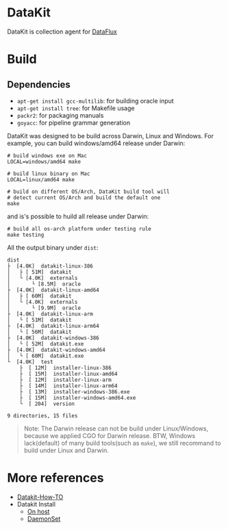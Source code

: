 # DataKit

DataKit is collection agent for [DataFlux](https://guance.com/)

# Build

## Dependencies

- `apt-get install gcc-multilib`: for building oracle input
- `apt-get install tree`: for Makefile usage
- `packr2`: for packaging manuals
- `goyacc`: for pipeline grammar generation

DataKit was designed to be build across Darwin, Linux and Windows. For example, you can build windows/amd64 release under Darwin:

```shell
# build windows exe on Mac
LOCAL=windows/amd64 make

# build linux binary on Mac
LOCAL=linux/amd64 make

# build on different OS/Arch, DataKit build tool will
# detect current OS/Arch and build the default one
make
```

and is's possible to huild all release under Darwin:

```shell
# build all os-arch platform under testing rule
make testing
```

All the output binary under `dist`:

```
dist
├  [4.0K]  datakit-linux-386
│   ├ [ 51M]  datakit
│   └ [4.0K]  externals
│       └ [8.5M]  oracle
├  [4.0K]  datakit-linux-amd64
│   ├ [ 60M]  datakit
│   └ [4.0K]  externals
│       └ [9.9M]  oracle
├  [4.0K]  datakit-linux-arm
│   └ [ 51M]  datakit
├  [4.0K]  datakit-linux-arm64
│   └ [ 56M]  datakit
├  [4.0K]  datakit-windows-386
│   └ [ 52M]  datakit.exe
├  [4.0K]  datakit-windows-amd64
│   └ [ 60M]  datakit.exe
└  [4.0K]  test
    ├  [ 12M]  installer-linux-386
    ├  [ 15M]  installer-linux-amd64
    ├  [ 12M]  installer-linux-arm
    ├  [ 14M]  installer-linux-arm64
    ├  [ 13M]  installer-windows-386.exe
    ├  [ 15M]  installer-windows-amd64.exe
    └  [ 204]  version

9 directories, 15 files
```

> Note: The Darwin release can not be build under Linux/Windows, because we applied CGO for Darwin release. BTW, Windows lack(default) of many build tools(such as `make`), we still recommand to build under Linux and Darwin.

# More references

- [Datakit-How-TO](https://www.yuque.com/dataflux/datakit/datakit-how-to)
- Datakit Install
	- [On host](https://www.yuque.com/dataflux/datakit/datakit-install)
	- [DaemonSet](https://www.yuque.com/dataflux/datakit/datakit-daemonset-deploy)
